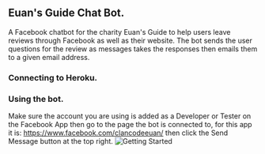 ## Euan's Guide Chat Bot.
A Facebook chatbot for the charity Euan's Guide to help users leave reviews through Facebook as well as their website. The bot sends the user questions for the review as messages takes the responses then emails them to a given email address.

### Connecting to Heroku.

### Using the bot.
Make sure the account you are using is added as a Developer or Tester on the Facebook App then go to the page the bot is connected to, for this app it is: https://www.facebook.com/clancodeeuan/ then click the Send Message button at the top right. ![Getting Started](https://github.com/gadgetguy82/euans_guide_chatbot/blob/feature/readme/Images/Screenshot%202019-09-09%20at%2012.47.52%20pm.png?raw=true)